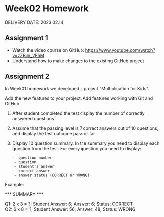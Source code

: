 # Week02 Homework

DELIVERY DATE: 2023.02.14

## Assignment 1

- Watch the video course on GitHub: https://www.youtube.com/watch?v=zZBiln_2FhM
- Understand how to make changes to the existing GitHub project

## Assignment 2

In Week01 homework we developed a project "Multiplication for Kids".

Add the new features to your project. Add features working with Git and GitHub.

1) After student completed the test display the number of correctly answered questions

2) Assume that the passing level is 7 correct answers out of 10 questions, and display the test outcome pass or fail

3) Display 10 question summary. In the summary you need to display each question from the test. For every question
you need to display:

```text
    - question number
    - question
    - student's answer
    - correct answer
    - answer status (CORRECT or WRONG)
```

Example:

*** SUMMARY ***

Q1: 2 x 3 = ?; Student Answer: 6; Answer: 6; Status: CORRECT  
Q2: 6 x 8 = ?; Student Answer: 56; Answer: 48; Status: WRONG 
